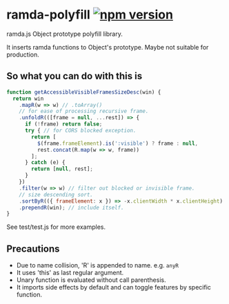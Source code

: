 # ramda-polyfill [![npm version](https://badge.fury.io/js/ramda-polyfill.svg)](https://badge.fury.io/js/ramda-polyfill)

ramda.js Object prototype polyfill library.

It inserts ramda functions to Object's prototype.
Maybe not suitable for production.

## So what you can do with this is
```javascript
function getAccessibleVisibleFramesSizeDesc(win) {
  return win
    .mapR(w => w) // .toArray()
    // for ease of processing recursive frame.
    .unfoldR(([frame = null, ...rest]) => {
      if (!frame) return false;
      try { // for CORS blocked exception.
        return [
          $(frame.frameElement).is(':visible') ? frame : null,
          rest.concat(R.map(w => w, frame))
        ];
      } catch (e) {
        return [null, rest];
      }
    })
    .filter(w => w) // filter out blocked or invisible frame.
    // size descending sort.
    .sortByR(({ frameElement: x }) => -x.clientWidth * x.clientHeight)
    .prependR(win); // include itself.
}
```
See test/test.js for more examples.

## Precautions
- Due to name collision, 'R' is appended to name. e.g. `anyR`
- It uses 'this' as last regular argument.
- Unary function is evaluated without call parenthesis.
- It imports side effects by default and can toggle features by specific function.
